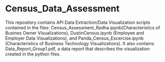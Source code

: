 # Census_Data_Assessment
This repository contains API Data Extraction/Data Visualization scripts contained in the files: Census_Assessment_Radha.ipynb(Characteristics of Busines Owner Visualizations), DustinCensus.ipynb (Employee and Employer Data Visualizations), and Panda_Census_Excercise.ipynb (Characteristics of Business Technology Visualizations). It also contains Data_Report_Group1.pdf, a data report that describes the visualization created in the python files.
